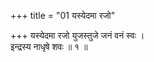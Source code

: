 +++
title = "01 यस्येदमा रजो"

+++
यस्येदमा रजो युजस्तुजे जनं वनं स्वः ।  
इन्द्रस्य नाधृषे शवः ॥ १ ॥